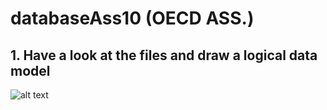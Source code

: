 # databaseAss10 (OECD ASS.)

## 1. Have a look at the files and draw a logical data model

![alt text](https://github.com/kasperpagh/databaseAss10/blob/master/data1.jpgg "ER model")


